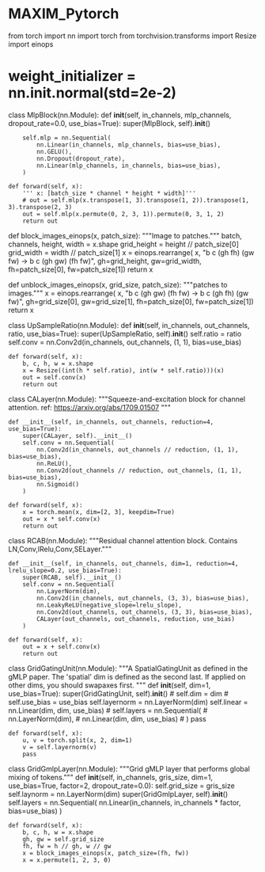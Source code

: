 # MAXIM_Pytorch
from torch import nn
import torch
from torchvision.transforms import Resize
import einops

# weight_initializer = nn.init.normal(std=2e-2)


class MlpBlock(nn.Module):
    def __init__(self, in_channels, mlp_channels, dropout_rate=0.0, use_bias=True):
        super(MlpBlock, self).__init__()

        self.mlp = nn.Sequential(
            nn.Linear(in_channels, mlp_channels, bias=use_bias),
            nn.GELU(),
            nn.Dropout(dropout_rate),
            nn.Linear(mlp_channels, in_channels, bias=use_bias),
        )

    def forward(self, x):
        ''' x: [batch_size * channel * height * width]'''
        # out = self.mlp(x.transpose(1, 3).transpose(1, 2)).transpose(1, 3).transpose(2, 3)
        out = self.mlp(x.permute(0, 2, 3, 1)).permute(0, 3, 1, 2)
        return out


def block_images_einops(x, patch_size):
    """Image to patches."""
    batch, channels, height, width = x.shape
    grid_height = height // patch_size[0]
    grid_width = width // patch_size[1]
    x = einops.rearrange(
        x, "b c (gh fh) (gw fw) -> b c (gh gw) (fh fw)",
        gh=grid_height, gw=grid_width, fh=patch_size[0], fw=patch_size[1])
    return x


def unblock_images_einops(x, grid_size, patch_size):
    """patches to images."""
    x = einops.rearrange(
        x, "b c (gh gw) (fh fw) -> b c (gh fh) (gw fw)",
        gh=grid_size[0], gw=grid_size[1], fh=patch_size[0], fw=patch_size[1])
    return x


class UpSampleRatio(nn.Module):
    def __init__(self, in_channels, out_channels, ratio, use_bias=True):
        super(UpSampleRatio, self).__init__()
        self.ratio = ratio
        self.conv = nn.Conv2d(in_channels, out_channels, (1, 1), bias=use_bias)

    def forward(self, x):
        b, c, h, w = x.shape
        x = Resize((int(h * self.ratio), int(w * self.ratio)))(x)
        out = self.conv(x)
        return out


class CALayer(nn.Module):
    """Squeeze-and-excitation block for channel attention.
    ref: https://arxiv.org/abs/1709.01507
    """

    def __init__(self, in_channels, out_channels, reduction=4, use_bias=True):
        super(CALayer, self).__init__()
        self.conv = nn.Sequential(
            nn.Conv2d(in_channels, out_channels // reduction, (1, 1), bias=use_bias),
            nn.ReLU(),
            nn.Conv2d(out_channels // reduction, out_channels, (1, 1), bias=use_bias),
            nn.Sigmoid()
        )

    def forward(self, x):
        x = torch.mean(x, dim=[2, 3], keepdim=True)
        out = x * self.conv(x)
        return out


class RCAB(nn.Module):
    """Residual channel attention block. Contains LN,Conv,lRelu,Conv,SELayer."""

    def __init__(self, in_channels, out_channels, dim=1, reduction=4, lrelu_slope=0.2, use_bias=True):
        super(RCAB, self).__init__()
        self.conv = nn.Sequential(
            nn.LayerNorm(dim),
            nn.Conv2d(in_channels, out_channels, (3, 3), bias=use_bias),
            nn.LeakyReLU(negative_slope=lrelu_slope),
            nn.Conv2d(out_channels, out_channels, (3, 3), bias=use_bias),
            CALayer(out_channels, out_channels, reduction, use_bias)
        )

    def forward(self, x):
        out = x + self.conv(x)
        return out


class GridGatingUnit(nn.Module):
    """A SpatialGatingUnit as defined in the gMLP paper.
    The 'spatial' dim is defined as the second last.
    If applied on other dims, you should swapaxes first.
    """
    def __init__(self, dim=1, use_bias=True):
        super(GridGatingUnit, self).__init__()
        # self.dim = dim
        # self.use_bias = use_bias
        self.layernorm = nn.LayerNorm(dim)
        self.linear = nn.Linear(dim, dim, use_bias)
        # self.layers = nn.Sequential(
        #     nn.LayerNorm(dim),
        #     nn.Linear(dim, dim, use_bias)
        # )
        pass

    def forward(self, x):
        u, v = torch.split(x, 2, dim=1)
        v = self.layernorm(v)
        pass


class GridGmlpLayer(nn.Module):
    """Grid gMLP layer that performs global mixing of tokens."""
    def __init__(self, in_channels, gris_size, dim=1, use_bias=True, factor=2, dropout_rate=0.0):
        self.grid_size = gris_size
        self.laynorm = nn.LayerNorm(dim)
        super(GridGmlpLayer, self).__init__()
        self.layers = nn.Sequential(
            nn.Linear(in_channels, in_channels * factor, bias=use_bias)
        )

    def forward(self, x):
        b, c, h, w = x.shape
        gh, gw = self.grid_size
        fh, fw = h // gh, w // gw
        x = block_images_einops(x, patch_size=(fh, fw))
        x = x.permute(1, 2, 3, 0)
